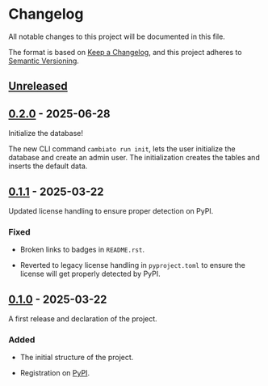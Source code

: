 # Changelog

All notable changes to this project will be documented in this file.

The format is based on [Keep a Changelog](https://keepachangelog.com/en/1.0.0/),
and this project adheres to [Semantic Versioning](https://semver.org/spec/v2.0.0.html).


## [Unreleased]


## [0.2.0] - 2025-06-28

Initialize the database!

The new CLI command `cambiato run init`, lets the user initialize the database and create
an admin user. The initialization creates the tables and inserts the default data.


## [0.1.1] - 2025-03-22

Updated license handling to ensure proper detection on PyPI.


### Fixed

- Broken links to badges in `README.rst`.

- Reverted to legacy license handling in `pyproject.toml` to
  ensure the license will get properly detected by PyPI.


## [0.1.0] - 2025-03-22

A first release and declaration of the project.


### Added

- The initial structure of the project.

- Registration on [PyPI](https://pypi.org/project/Cambiato/0.1.0/).


[Unreleased]: https://github.com/antonlydell/Cambiato/compare/v0.2.0...HEAD
[0.2.0]: https://github.com/antonlydell/Cambiato/releases/tag/v0.2.0
[0.1.1]: https://github.com/antonlydell/Cambiato/releases/tag/v0.1.1
[0.1.0]: https://github.com/antonlydell/Cambiato/releases/tag/v0.1.0
